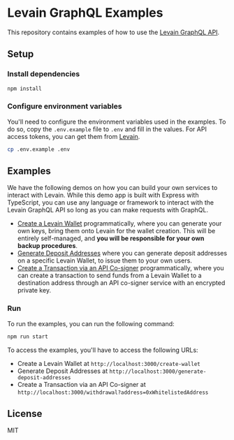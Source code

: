 # Levain GraphQL Examples

This repository contains examples of how to use the [Levain GraphQL API](https://developer.levain.tech/).
 
## Setup

### Install dependencies

```bash
npm install
```

### Configure environment variables

You'll need to configure the environment variables used in the examples. To do so, copy the `.env.example` file to `.env` and fill in the values. For API access tokens, you can get them from [Levain](https://app.levain.tech/).

```bash
cp .env.example .env
```

## Examples

We have the following demos on how you can build your own services to interact with Levain. While this demo app is built with Express with TypeScript, you can use any language or framework to interact with the Levain GraphQL API so long as you can make requests with GraphQL.

* [Create a Levain Wallet](./src/api/create-wallet.ts) programmatically, where you can generate your own keys, bring them onto Levain for the wallet creation. This will be entirely self-managed, and **you will be responsible for your own backup procedures**.
* [Generate Deposit Addresses](./src/api/generate-deposit-addresses.ts) where you can generate deposit addresses on a specific Levain Wallet, to issue them to your own users.
* [Create a Transaction via an API Co-signer](./src/api/api-cosigning.ts) programmatically, where you can create a transaction to send funds from a Levain Wallet to a destination address through an API co-signer service with an encrypted private key.

### Run

To run the examples, you can run the following command:

```bash
npm run start
```

To access the examples, you'll have to access the following URLs:

* Create a Levain Wallet at `http://localhost:3000/create-wallet`
* Generate Deposit Addresses at `http://localhost:3000/generate-deposit-addresses`
* Create a Transaction via an API Co-signer at `http://localhost:3000/withdrawal?address=0xWhitelistedAddress`

## License

MIT